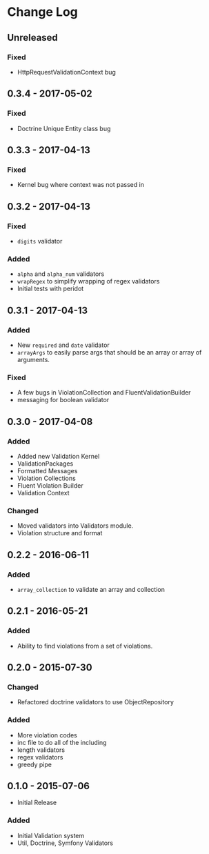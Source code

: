 # Change Log

## Unreleased

### Fixed

- HttpRequestValidationContext bug

## 0.3.4 - 2017-05-02

### Fixed

- Doctrine Unique Entity class bug

## 0.3.3 - 2017-04-13

### Fixed

- Kernel bug where context was not passed in

## 0.3.2 - 2017-04-13

### Fixed

- `digits` validator

### Added

- `alpha` and `alpha_num` validators
- `wrapRegex` to simplify wrapping of regex validators
- Initial tests with peridot

## 0.3.1 - 2017-04-13

### Added

- New `required` and `date` validator
- `arrayArgs` to easily parse args that should be an array or array of arguments.

### Fixed

- A few bugs in ViolationCollection and FluentValidationBuilder
- messaging for boolean validator

## 0.3.0 - 2017-04-08

### Added

- Added new Validation Kernel
- ValidationPackages
- Formatted Messages
- Violation Collections
- Fluent Violation Builder
- Validation Context

### Changed

- Moved validators into Validators module.
- Violation structure and format

## 0.2.2 - 2016-06-11

### Added

- `array_collection` to validate an array and collection

## 0.2.1 - 2016-05-21

### Added

- Ability to find violations from a set of violations.

## 0.2.0 - 2015-07-30

### Changed

- Refactored doctrine validators to use ObjectRepository

### Added

- More violation codes
- inc file to do all of the including
- length validators
- regex validators
- greedy pipe

## 0.1.0 - 2015-07-06

- Initial Release

### Added

- Initial Validation system
- Util, Doctrine, Symfony Validators
